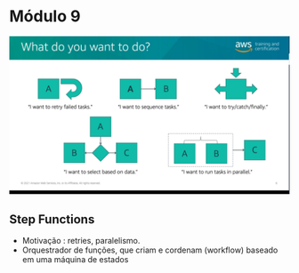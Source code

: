 # Módulo 9
![picture 3](images/e14dbcc1138e174217c5e57f097fb2349713cb8cfb07276e69b2c87b18e03d03.png)  

## Step Functions
- Motivação : retries, paralelismo. 
- Orquestrador de funções, que criam e cordenam (workflow) baseado em uma máquina de estados